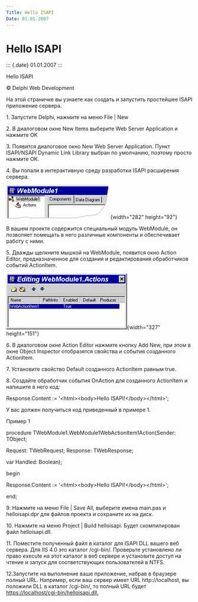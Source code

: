 ```yaml
---
Title: Hello ISAPI
Date: 01.01.2007
---
```



Hello ISAPI
===========

::: {.date}
01.01.2007
:::

Hello ISAPI

© Delphi Web Development

На этой страничке вы узнаете как создать и запустить простейшее ISAPI
приложение сервера.

1\. Запустите Delphi, нажмите на меню File \| New

2\. В диалоговом окне New Items выберите Web Server Application и нажмите
OK

3\. Появится диалоговое окно New Web Server Application. Пункт
ISAPI/NSAPI Dynamic Link Library выбран по умолчанию, поэтому просто
нажмите OK.

4\. Вы попали в интерактивную среду разработки ISAPI расширения сервера.

![clip0157](clip0157.gif){width="282" height="92"}

В вашем проекте содержится специальный модуль WebModule, он позволяет
помещать в него различные компоненты и обеспечивает работу с ними.

5\. Дважды щелкните мышкой на WebModule, появится окно Action Editor,
предназначенное для создания и редактирования обработчиков событий
ActionItem.

![clip0158](clip0158.gif){width="327" height="151"}

6\. В диалоговом окне Action Editor нажмите кнопку Add New, при этом в
окне Object Inspector отобразятся свойства и события созданного
ActionItem.

7\. Установите свойство Default созданного ActionItem равным true.

8\. Создайте обработчик события OnAction для созданного ActionItem и
напишите в него код:

   Response.Content := \'\<html\>\<body\>Hello
ISAPI!\</body\>\</html\>\';

У вас должен получиться код приведенный в примере 1.

Пример 1

procedure TWebModule1.WebModule1WebActionItem1Action(Sender: TObject;

Request: TWebRequest; Response: TWebResponse;

var Handled: Boolean);

begin

Response.Content := \'\<html\>\<body\>Hello ISAPI!\</body\>\</html\>\';

end;

9\. Нажмите на меню File \| Save All, выберите имена main.pas и
helloisapi.dpr для файлов проекта и сохраните их на диск.

10\. Нажмите на меню Project \| Build helloisapi. Будет скомпилирован
файл helloisapi.dll.

11\. Поместите полученный файл в каталог для ISAPI DLL вашего веб
сервера. Для IIS 4.0 это каталог /cgi-bin/. Проверьте установлено ли
право execute на этот каталог в веб сервере и установите доступ на
чтение и запуск для соответствующих пользователей в NTFS.

12.Запустите на выполнение ваше приложение, набрав в браузере полный
URL. Например, если ваш сервер имеет URL http://localhost, вы положили
DLL в каталог /cgi-bin/, то полный URL будет
[https://localhost/cgi-bin/helloisapi.dll.](https://localhost/cgi-bin/helloisapi.dll)
